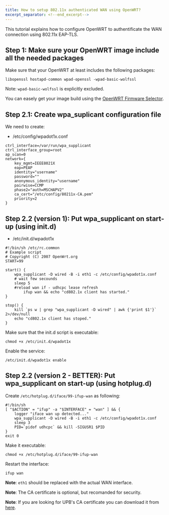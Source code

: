 ```yaml
---
title: How to setup 802.11x authenticated WAN using OpenWRT?
excerpt_separator: <!--end_excerpt-->
---
```


This tutorial explains how to configure OpenWRT to authentificate the WAN connection using 802.11x EAP-TLS.

<!--end_excerpt-->

## Step 1: Make sure your OpenWRT image include all the needed packages

Make sure that your OpenWRT at least includes the following packages:

```
libopenssl hostapd-common wpad-openssl -wpad-basic-wolfssl
```
Note: `wpad-basic-wolfssl` is explicitly excluded.

You can easely get your image build using the [OpenWRT Firmware Selector](https://firmware-selector.openwrt.org/).

## Step 2.1: Create wpa_suplicant configuration file

We need to create:
- /etc/config/wpadot1x.conf

```
ctrl_interface=/var/run/wpa_supplicant
ctrl_interface_group=root
ap_scan=0
network={
	key_mgmt=IEEE8021X
	eap=PEAP
	identity="username"
	password=""
	anonymous_identity="username"
	pairwise=CCMP
	phase2="auth=MSCHAPV2"
	ca_cert="/etc/config/80211x-CA.pem"
	priority=2
}
```

## Step 2.2 (version 1): Put wpa_supplicant on start-up (using init.d) 

- /etc/init.d/wpadot1x

```
#!/bin/sh /etc/rc.common
# Example script
# Copyright (C) 2007 OpenWrt.org
START=99

start() {
	wpa_supplicant -D wired -B -i eth1 -c /etc/config/wpadot1x.conf
	# wait few secounds
	sleep 5
	#reload wan if - udhcpc lease refresh
        ifup wan && echo "cd802.1x client has started."
}

stop() {
    kill `ps w | grep "wpa_supplicant -D wired" | awk {'print $1'}` 2>/dev/null
    echo "cd802.1x client has stoped."
}
```

Make sure that the init.d script is executable:

```
chmod +x /etc/init.d/wpadot1x
```

Enable the service:

```
/etc/init.d/wpadot1x enable
```

## Step 2.2 (version 2 - BETTER): Put wpa_supplicant on start-up (using hotplug.d)

Create `/etc/hotplug.d/iface/99-ifup-wan` as following:

```
#!/bin/sh
[ "$ACTION" = "ifup" -a "$INTERFACE" = "wan" ] && {
    logger "iface wan up detected..."
    wpa_supplicant -D wired -B -i eth1 -c /etc/config/wpadot1x.conf
    sleep 3
    PID=`pidof udhcpc` && kill -SIGUSR1 $PID
}
exit 0
```

Make it executable:

```
chmod +x /etc/hotplug.d/iface/99-ifup-wan
```

Restart the interface:

```
ifup wan
```

**Note**: `eth1` should be replaced with the actual WAN interface.

**Note**: The CA certificate is optional, but recomanded for security.

**Note**: If you are looking for UPB's CA certificate you can download it from [here](/assets/UPB-CA.crt).

